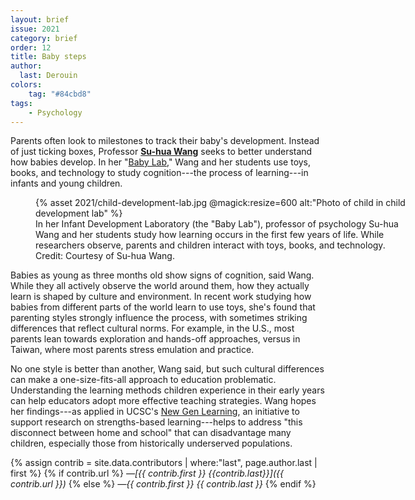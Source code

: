 ```yaml
---
layout: brief
issue: 2021
category: brief
order: 12
title: Baby steps
author:
  last: Derouin
colors:
    tag: "#84cbd8"
tags:
    - Psychology
---
```


Parents often look to milestones to track their baby's development. Instead of just ticking boxes, Professor [**Su-hua Wang**](https://suhua.sites.ucsc.edu/page-builder/) seeks to better understand how babies develop. In her "[Baby Lab](https://suhua.sites.ucsc.edu/)," Wang and her students use toys, books, and technology to study cognition---the process of learning---in infants and young children.

<figure style="width:600px">
  {% asset 2021/child-development-lab.jpg @magick:resize=600 alt:"Photo of child in child development lab" %}<figcaption markdown="span">In her Infant Development Laboratory (the "Baby Lab"), professor of psychology Su-hua Wang and her students study how learning occurs in the first few years of life. While researchers observe, parents and children interact with toys, books, and technology. Credit: Courtesy of Su-hua Wang.</figcaption>
</figure>

Babies as young as three months old show signs of cognition, said Wang. While they all actively observe the world around them, how they actually learn is shaped by culture and environment. In recent work studying how babies from different parts of the world learn to use toys, she's found that parenting styles strongly influence the process, with sometimes striking differences that reflect cultural norms. For example, in the U.S., most parents lean towards exploration and hands-off approaches, versus in Taiwan, where most parents stress emulation and practice.

No one style is better than another, Wang said, but such cultural differences can make a one-size-fits-all approach to education problematic. Understanding the learning methods children experience in their early years can help educators adopt more effective teaching strategies. Wang hopes her findings---as applied in UCSC's [New Gen Learning](https://transform.ucsc.edu/work/newgenlearning/), an initiative to support research on strengths-based learning---helps to address "this disconnect between home and school" that can disadvantage many children, especially those from historically underserved populations.

{% assign contrib = site.data.contributors | where:"last", page.author.last | first %}
{% if contrib.url %}
*&mdash;[{{ contrib.first }} {{contrib.last}}]({{ contrib.url }})*
{% else %}
*&mdash;{{ contrib.first }} {{ contrib.last }}*
{% endif %}
